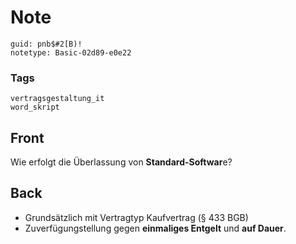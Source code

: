 # Note
```
guid: pnb$#2[B)!
notetype: Basic-02d89-e0e22
```

### Tags
```
vertragsgestaltung_it
word_skript
```

## Front
Wie erfolgt die Überlassung von <b>Standard-Softwar</b>e?

## Back
<ul>
  <li>Grundsätzlich mit Vertragtyp Kaufvertrag (§ 433 BGB)
  <li>Zuverfügungstellung gegen <b>einmaliges Entgelt</b> und
  <b>auf Dauer</b>.
</ul>
